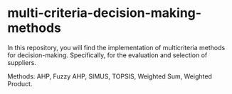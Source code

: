 # multi-criteria-decision-making-methods

In this repository, you will find the implementation of multicriteria methods for decision-making. Specifically, for the evaluation and selection of suppliers.

Methods: AHP, Fuzzy AHP, SIMUS, TOPSIS, Weighted Sum, Weighted Product.
